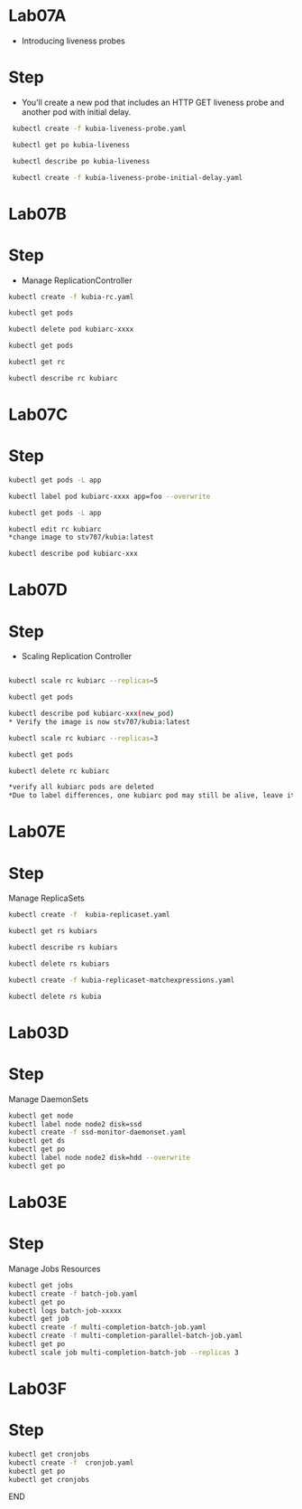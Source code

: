 #  Lab07A  
* Introducing liveness probes 

# Step 
* You’ll create a new pod that includes an HTTP GET liveness probe and another pod with initial delay.

```sh
 kubectl create -f kubia-liveness-probe.yaml

 kubectl get po kubia-liveness

 kubectl describe po kubia-liveness

 kubectl create -f kubia-liveness-probe-initial-delay.yaml
```

# Lab07B  
# Step 
* Manage ReplicationController

```sh
kubectl create -f kubia-rc.yaml

kubectl get pods

kubectl delete pod kubiarc-xxxx

kubectl get pods

kubectl get rc

kubectl describe rc kubiarc
```

# Lab07C
# Step 
```sh 
kubectl get pods -L app

kubectl label pod kubiarc-xxxx app=foo --overwrite

kubectl get pods -L app

kubectl edit rc kubiarc
*change image to stv707/kubia:latest

kubectl describe pod kubiarc-xxx
```

# Lab07D 
# Step 
* Scaling Replication Controller
```sh 

kubectl scale rc kubiarc --replicas=5

kubectl get pods

kubectl describe pod kubiarc-xxx(new_pod)
* Verify the image is now stv707/kubia:latest

kubectl scale rc kubiarc --replicas=3

kubectl get pods 

kubectl delete rc kubiarc

*verify all kubiarc pods are deleted
*Due to label differences, one kubiarc pod may still be alive, leave it there

```
# Lab07E
# Step 
Manage ReplicaSets

```sh
kubectl create -f  kubia-replicaset.yaml 

kubectl get rs kubiars

kubectl describe rs kubiars

kubectl delete rs kubiars

kubectl create -f kubia-replicaset-matchexpressions.yaml

kubectl delete rs kubia

```
# Lab03D
# Step 
Manage DaemonSets

```sh
kubectl get node
kubectl label node node2 disk=ssd
kubectl create -f ssd-monitor-daemonset.yaml
kubectl get ds
kubectl get po
kubectl label node node2 disk=hdd --overwrite
kubectl get po
```
# Lab03E

# Step 
Manage Jobs Resources 

```sh
kubectl get jobs
kubectl create -f batch-job.yaml
kubectl get po
kubectl logs batch-job-xxxxx
kubectl get job
kubectl create -f multi-completion-batch-job.yaml
kubectl create -f multi-completion-parallel-batch-job.yaml
kubectl get po
kubectl scale job multi-completion-batch-job --replicas 3
```

# Lab03F

# Step 

```sh
kubectl get cronjobs
kubectl create -f  cronjob.yaml
kubectl get po 
kubectl get cronjobs
```
END